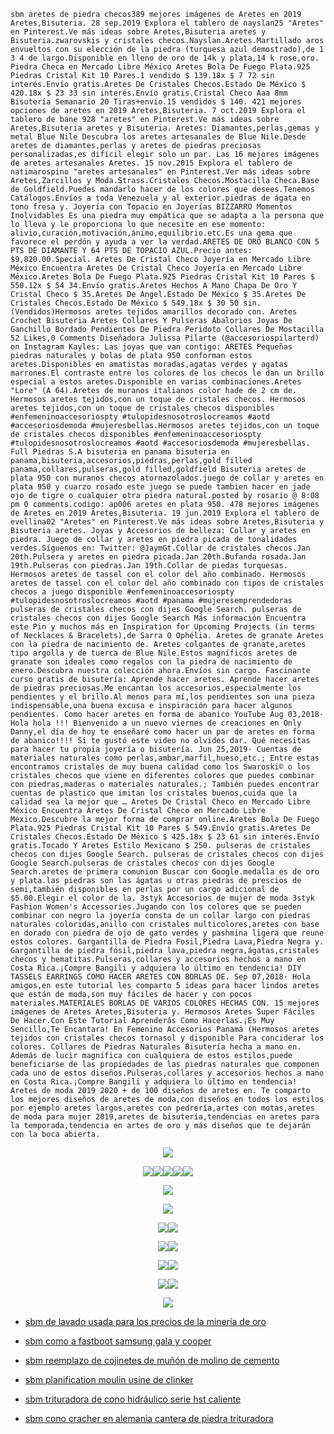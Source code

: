 
```
sbm aretes de piedra checos389 mejores imágenes de Aretes en 2019 Aretes,Bisuteria. 28 sep.2019 Explora el tablero de nayslan25 "Aretes" en Pinterest.Ve más ideas sobre Aretes,Bisuteria aretes y Bisuteria.zwarovskis y cristales checos.Nayslan.Aretes.Martillado aros envueltos con su elección de la piedra (turquesa azul demostrado),de 1 3 4 de largo.Disponible en lleno de oro de 14k y plata,14 k rose,oro. Piedra Checa en Mercado Libre México Aretes Bola De Fuego Plata.925 Piedras Cristal Kit 10 Pares.1 vendido $ 139.18x $ 7 72 sin interés.Envío gratis.Aretes De Cristales Checos.Estado De México $ 420.18x $ 23 33 sin interés.Envío gratis.Cristal Checo Aaa 8mm Bisutería Semanario 20 Tiras+envio.15 vendidos $ 140. 421 mejores opciones de aretes en 2019 Aretes,Bisuteria. 7 oct.2019 Explora el tablero de bane 928 "aretes" en Pinterest.Ve más ideas sobre Aretes,Bisuteria aretes y Bisuteria. Aretes: Diamantes,perlas,gemas y metal Blue Nile Descubra los aretes artesanales de Blue Nile.Desde aretes de diamantes,perlas y aretes de piedras preciosas personalizadas,es difícil elegir solo un par. Las 16 mejores imágenes de aretes artesanales Aretes. 15 nov.2015 Explora el tablero de natimarospino "aretes artesanales" en Pinterest.Ver más ideas sobre Aretes,Zarcillos y Moda.Strass.Cristales Checos.Mostacilla Checa.Base de Goldfield.Puedes mandarlo hacer de los colores que desees.Tenemos Catálogos.Envíos a toda Venezuela y al exterior.piedras de ágata en tono fresa y. Joyería con Topacio en Joyerías BIZZARRO Momentos Inolvidables Es una piedra muy empática que se adapta a la persona que lo lleva y le proporciona lo que necesite en ese momento: alivio,curación,motivación,ánimo,equilibrio.etc.Es una gema que favorece el perdón y ayuda a ver la verdad.ARETES DE ORO BLANCO CON 5 PTS DE DIAMANTE Y 64 PTS DE TOPACIO AZUL.Precio antes: $9,820.00.Special. Aretes De Cristal Checo Joyería en Mercado Libre México Encuentra Aretes De Cristal Checo Joyería en Mercado Libre México.Aretes Bola De Fuego Plata.925 Piedras Cristal Kit 10 Pares $ 550.12x $ 54 34.Envío gratis.Aretes Hechos A Mano Chapa De Oro Y Cristal Checo $ 35.Aretes De Angel.Estado De México $ 35.Aretes De Cristales Checos.Estado De México $ 549.18x $ 30 50 sin. (Vendidos)Hermosos aretes tejidos amarillos decorado con. Aretes Crochet Bisuteria Aretes Collares Y Pulseras Abalorios Joyas De Ganchillo Bordado Pendientes De Piedra Peridoto Collares De Mostacilla 52 Likes,0 Comments Diseñadora Julissa Pilarte (@accesoriospilarterd) on Instagram Kayles: Las joyas que van contigo: ARETES Pequeñas piedras naturales y bolas de plata 950 conforman estos aretes.Disponibles en amatistas moradas,agatas verdes y agatas marrones.El contraste entre los colores de los checos le dan un brillo especial a estos aretes.Disponible en varias combinaciones.Aretes "Lore" (A 64).Aretes de muranos italianos color hade de 2 cm de. Hermosos aretes tejidos,con un toque de cristales checos. Hermosos aretes tejidos,con un toque de cristales checos disponibles #enfemeninoaccesoriospty #tulopidesnosotroslocreamos #aotd #accesoriosdemoda #mujeresbellas.Hermosos aretes tejidos,con un toque de cristales checos disponibles #enfemeninoaccesoriospty #tulopidesnosotroslocreamos #aotd #accesoriosdemoda #mujeresbellas. Full Piedras S.A bisuteria en panama bisuteria en panama,bisuteria,accesorios,piedras,perlas,gold filled panama,collares,pulseras,gold filled,goldfield Bisuteria aretes de plata 950 con muranos checos atornazolados.juego de collar y aretes en plata 950 y cuarzo rosado este juego se puede tambien hacer en jade ojo de tigre o cualquier otra piedra natural.posted by rosario @ 8:08 pm 0 comments.codigo: ap006 aretes en plata 950. 478 mejores imágenes de Aretes en 2019 Aretes,Bisuteria. 19 jun.2019 Explora el tablero de evellina02 "Aretes" en Pinterest.Ve más ideas sobre Aretes,Bisuteria y Bisuteria aretes. Joyas y Accesorios de belleza: Collar y aretes en piedra. Juego de collar y aretes en piedra picada de tonalidades verdes.Síguenos en: Twitter: @JaymGt.Collar de cristales checos.Jan 20th.Pulsera y aretes en piedra picada.Jan 20th.Bufanda rosada.Jan 19th.Pulseras con piedras.Jan 19th.Collar de piedas turquesas. Hermosos aretes de tassel con el color del año combinado. Hermosos aretes de tassel con el color del año combinado con tipos de cristales checos a juego disponible #enfemeninoaccesoriospty #tulopidesnosotroslocreamos #aotd #panama #mujeresemprendedoras pulseras de cristales checos con dijes Google Search. pulseras de cristales checos con dijes Google Search Más información Encuentra este Pin y muchos más en Inspiration for Upcoming Projects (in terms of Necklaces & Bracelets),de Sarra O Ophélia. Aretes de granate Aretes con la piedra de nacimiento de. Aretes colgantes de granate,aretes tipo argolla y de tuerca de Blue Nile.Estos magníficos aretes de granate son ideales como regalos con la piedra de nacimiento de enero.Descubra nuestra colección ahora.Envíos sin cargo. Fascinante curso gratis de bisutería: Aprende hacer aretes. Aprende hacer aretes de piedras preciosas.Me encantan los accesorios,especialmente los pendientes y el brillo.Al menos para mí,los pendientes son una pieza indispensable,una buena excusa e inspiración para hacer algunos pendientes. Como hacer aretes en forma de abanico YouTube Aug 03,2018· Hola hola !!! Bienvenido a un nuevo viernes de creaciones en Only Danny,el día de hoy te enseñaré como hacer un par de aretes en forma de abanico!!!! Si te gustó este video no olvides dar. Qué necesitas para hacer tu propia joyería o bisutería. Jun 25,2019· Cuentas de materiales naturales como perlas,ambar,marfil,hueso,etc.; Entre estas encontramos cristales de muy buena calidad como los Swaroski© o los cristales checos que viene en diferentes colores que puedes combinar con piedras,maderas o materiales naturales.; También puedes encontrar cuentas de plastico que imitan los cristales buenos,cuida que la calidad sea la mejor que … Aretes De Cristal Checo en Mercado Libre México Encuentra Aretes De Cristal Checo en Mercado Libre México.Descubre la mejor forma de comprar online.Aretes Bola De Fuego Plata.925 Piedras Cristal Kit 10 Pares $ 549.Envío gratis.Aretes De Cristales Checos.Estado De México $ 425.18x $ 23 61 sin interés.Envío gratis.Tocado Y Aretes Estilo Mexicano $ 250. pulseras de cristales checos con dijes Google Search. pulseras de cristales checos con dijes Google Search.pulseras de cristales checos con dijes Google Search.aretes de primera comunion Buscar con Google.medalla es de oro y plata.las piedras son las ágatas u otras piedras de prescios de semi,también disponibles en perlas por un cargo adicional de $5.00.Elegir el color de la. 3styk Accesorios de mujer de moda 3styk Fashion Women's Accessories.Jugando con los colores que se pueden combinar con negro la joyería consta de un collar largo con piedras naturales coloridas,anillo con cristales multicolores,aretes con base en dorado con piedra de ojo de gato verdes y pashmina ligera que reune estos colores. Gargantilla de Piedra Fosil,Piedra Lava,Piedra Negra y. Gargantilla de piedra fósil,piedra lava,piedra negra,ágatas,cristales checos y hematitas.Pulseras,collares y accesorios hechos a mano en Costa Rica.¡Compre Bangili y adquiera lo último en tendencia! DIY TASSELS EARRINGS COMO HACER ARETES CON BORLAS DE. Sep 07,2018· Hola amigos,en este tutorial les comparto 5 ideas para hacer lindos aretes que están de moda,son muy fáciles de hacer y con pocos materiales.MATERIALES BORLAS DE VARIOS COLORES HECHAS CON. 15 mejores imágenes de Aretes Aretes,Bisuteria y. Hermosos Aretes Super Fáciles De Hacer.Con Este Tutorial Aprenderás Como Hacerlas.¡Es Muy Sencillo,Te Encantara! En Femenino Accesorios Panamá (Hermosos aretes tejidos con cristales checos tornasol y disponible Para conciderar los colores. Collares de Piedras Naturales Bisutería hecha a mano en. Además de lucir magnífica con cualquiera de estos estilos,puede beneficiarse de las propiedades de las piedras naturales que componen cada uno de estos diseños.Pulseras,collares y accesorios hechos a mano en Costa Rica.¡Compre Bangili y adquiera lo último en tendencia! Aretes de moda 2019 2020 + de 100 diseños de aretes en. Te comparto los mejores diseños de aretes de moda,con diseños en todos los estilos por ejemplo aretes largos,aretes con pedrería,artes con motas,aretes de moda para mujer 2019,aretes de bisutería,tendencias en aretes para la temporada,tendencia en artes de oro y más diseños que te dejarán con la boca abierta. 
```

<div align="center">

<a href="https://es-crusher.shibang-china.com/github&k=sbm+aretes+de+piedra+checos"><img src="https://static.shibang-china.com/es/crusher/logo.jpg"></a>

<a href="https://es-crusher.shibang-china.com/github&k=sbm+aretes+de+piedra+checos"><img src="https://static.shibang-china.com/es/crusher/index.jpg"></a><a href="https://es-crusher.shibang-china.com/material.htmlgithub&k=sbm+aretes+de+piedra+checos"><img src="https://static.shibang-china.com/es/crusher/material.jpg"></a><a href="https://es-crusher.shibang-china.com/application.htmlgithub&k=sbm+aretes+de+piedra+checos"><img src="https://static.shibang-china.com/es/crusher/application.jpg"></a><a href="https://es-crusher.shibang-china.com/aboutus.htmlgithub&k=sbm+aretes+de+piedra+checos"><img src="https://static.shibang-china.com/es/crusher/aboutus.jpg"></a><a href="https://es-crusher.shibang-china.com/contact.htmlgithub&k=sbm+aretes+de+piedra+checos"><img src="https://static.shibang-china.com/es/crusher/contact.jpg"></a>

<a href="https://es-crusher.shibang-china.com/github&k=sbm+aretes+de+piedra+checos"><img src="https://static.shibang-china.com/es/crusher/banner.jpg"></a>

<a href="https://swt.shibang-china.com/github&k=sbm+aretes+de+piedra+checos"><img src="https://static.shibang-china.com/es/crusher/text.jpg"></a>

<a href="https://swt.shibang-china.com/github&k=sbm+aretes+de+piedra+checos"><img src="https://static.shibang-china.com/es/crusher/chat.jpg"></a><a href="https://es-crusher.shibang-china.com/contact.htmlgithub&k=sbm+aretes+de+piedra+checos"><img src="https://static.shibang-china.com/es/crusher/message.jpg"></a>

<a href="https://es-crusher.shibang-china.com/products/pe.htmlgithub&k=sbm+aretes+de+piedra+checos"><img src="https://static.shibang-china.com/es/crusher/pe.jpg"></a><a href="https://es-crusher.shibang-china.com/products/pf.htmlgithub&k=sbm+aretes+de+piedra+checos"><img src="https://static.shibang-china.com/es/crusher/pf.jpg"></a>

<a href="https://es-crusher.shibang-china.com/products/hpt.htmlgithub&k=sbm+aretes+de+piedra+checos"><img src="https://static.shibang-china.com/es/crusher/hpt.jpg"></a><a href="https://es-crusher.shibang-china.com/products/vsi.htmlgithub&k=sbm+aretes+de+piedra+checos"><img src="https://static.shibang-china.com/es/crusher/vsi.jpg"></a>

<a href="https://es-crusher.shibang-china.com/products/klv.htmlgithub&k=sbm+aretes+de+piedra+checos"><img src="https://static.shibang-china.com/es/crusher/klv.jpg"></a><a href="https://es-crusher.shibang-china.com/products/portable.htmlgithub&k=sbm+aretes+de+piedra+checos"><img src="https://static.shibang-china.com/es/crusher/portable.jpg"></a>

<a href="https://swt.shibang-china.com/github&k=sbm+aretes+de+piedra+checos"><img src="https://static.shibang-china.com/es/crusher/case.jpg"></a>

</div>


* [sbm de lavado usada para los precios de la minería de oro](sbm%20de%20lavado%20usada%20para%20los%20precios%20de%20la%20miner%C3%ADa%20de%20oro.md)

* [sbm como a fastboot samsung gala y cooper](sbm%20como%20a%20fastboot%20samsung%20gala%20y%20cooper.md)

* [sbm reemplazo de cojinetes de muñón de molino de cemento](sbm%20reemplazo%20de%20cojinetes%20de%20mu%C3%B1%C3%B3n%20de%20molino%20de%20cemento.md)

* [sbm planification moulin usine de clinker](sbm%20planification%20moulin%20usine%20de%20clinker.md)

* [sbm trituradora de cono hidráulico serie hst caliente](sbm%20trituradora%20de%20cono%20hidr%C3%A1ulico%20serie%20hst%20caliente.md)

* [sbm cono cracher en alemania cantera de piedra trituradora](sbm%20cono%20cracher%20en%20alemania%20cantera%20de%20piedra%20trituradora.md)